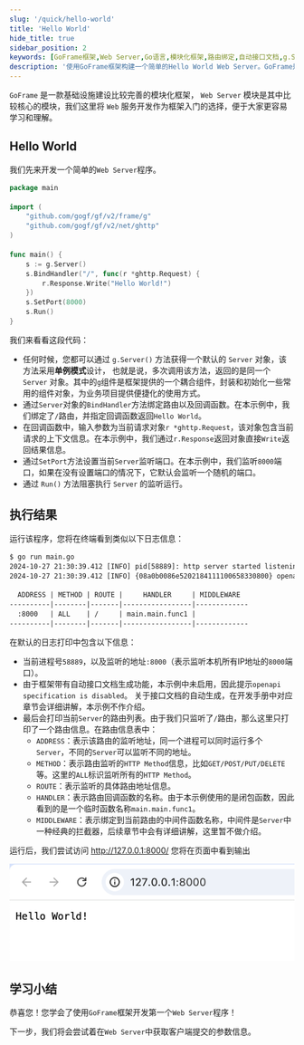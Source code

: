 ```yaml
---
slug: '/quick/hello-world'
title: 'Hello World'
hide_title: true
sidebar_position: 2
keywords: [GoFrame框架,Web Server,Go语言,模块化框架,路由绑定,自动接口文档,g.Server,网络请求,Server对象,GoFrame教程]
description: '使用GoFrame框架构建一个简单的Hello World Web Server。GoFrame是一款模块化的Go语言框架，提供方便的Web服务器构建方式。本文详细解析了代码示例，包括Server对象的创建、路由绑定、端口设置及运行结果的解读，为初学者提供了一条快速入门的路径。'
---
```


`GoFrame` 是一款基础设施建设比较完善的模块化框架， 
`Web Server` 模块是其中比较核心的模块，我们这里将 `Web` 服务开发作为框架入门的选择，便于大家更容易学习和理解。

## Hello World

我们先来开发一个简单的`Web Server`程序。

```go title="main.go"
package main

import (
    "github.com/gogf/gf/v2/frame/g"
    "github.com/gogf/gf/v2/net/ghttp"
)

func main() {
    s := g.Server()
    s.BindHandler("/", func(r *ghttp.Request) {
        r.Response.Write("Hello World!")
    })
    s.SetPort(8000)
    s.Run()
}
```
我们来看看这段代码：
- 任何时候，您都可以通过 `g.Server()` 方法获得一个默认的 `Server` 对象，该方法采用**单例模式**设计，
  也就是说，多次调用该方法，返回的是同一个 `Server` 对象。其中的`g`组件是框架提供的一个耦合组件，封装和初始化一些常用的组件对象，为业务项目提供便捷化的使用方式。
- 通过`Server`对象的`BindHandler`方法绑定路由以及回调函数。在本示例中，我们绑定了`/`路由，并指定回调函数返回`Hello World`。
- 在回调函数中，输入参数为当前请求对象`r *ghttp.Request`，该对象包含当前请求的上下文信息。在本示例中，我们通过`r.Response`返回对象直接`Write`返回结果信息。
- 通过`SetPort`方法设置当前`Server`监听端口。在本示例中，我们监听`8000`端口，如果在没有设置端口的情况下，它默认会监听一个随机的端口。
- 通过 `Run()` 方法阻塞执行 `Server` 的监听运行。


## 执行结果

运行该程序，您将在终端看到类似以下日志信息：
```html
$ go run main.go
2024-10-27 21:30:39.412 [INFO] pid[58889]: http server started listening on [:8000]
2024-10-27 21:30:39.412 [INFO] {08a0b0086e5202184111100658330800} openapi specification is disabled

  ADDRESS | METHOD | ROUTE |     HANDLER     | MIDDLEWARE  
----------|--------|-------|-----------------|-------------
  :8000   | ALL    | /     | main.main.func1 |             
----------|--------|-------|-----------------|-------------
```

在默认的日志打印中包含以下信息：
- 当前进程号`58889`，以及监听的地址`:8000`（表示监听本机所有IP地址的`8000`端口）。
- 由于框架带有自动接口文档生成功能，本示例中未启用，因此提示`openapi specification is disabled`。
  关于接口文档的自动生成，在开发手册中对应章节会详细讲解，本示例不作介绍。
- 最后会打印当前`Server`的路由列表。由于我们只监听了`/`路由，那么这里只打印了一个路由信息。在路由信息表中：
  - `ADDRESS`：表示该路由的监听地址，同一个进程可以同时运行多个`Server`，不同的`Server`可以监听不同的地址。
  - `METHOD`：表示路由监听的`HTTP Method`信息，比如`GET/POST/PUT/DELETE`等。这里的`ALL`标识监听所有的`HTTP Method`。
  - `ROUTE`：表示监听的具体路由地址信息。
  - `HANDLER`：表示路由回调函数的名称。由于本示例使用的是闭包函数，因此看到的是一个临时函数名称`main.main.func1`。
  - `MIDDLEWARE`：表示绑定到当前路由的中间件函数名称，中间件是`Server`中一种经典的拦截器，后续章节中会有详细讲解，这里暂不做介绍。

运行后，我们尝试访问 http://127.0.0.1:8000/ 您将在页面中看到输出

![img_1.png](img_1.png)

## 学习小结

恭喜您！您学会了使用`GoFrame`框架开发第一个`Web Server`程序！

下一步，我们将会尝试着在`Web Server`中获取客户端提交的参数信息。

